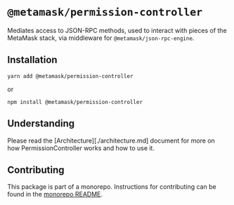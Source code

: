 # `@metamask/permission-controller`

Mediates access to JSON-RPC methods, used to interact with pieces of the MetaMask stack, via middleware for `@metamask/json-rpc-engine`.

## Installation

`yarn add @metamask/permission-controller`

or

`npm install @metamask/permission-controller`

## Understanding

Please read the [Architecture][./architecture.md] document for more on how PermissionController works and how to use it.

## Contributing

This package is part of a monorepo. Instructions for contributing can be found in the [monorepo README](https://github.com/MetaMask/core#readme).
